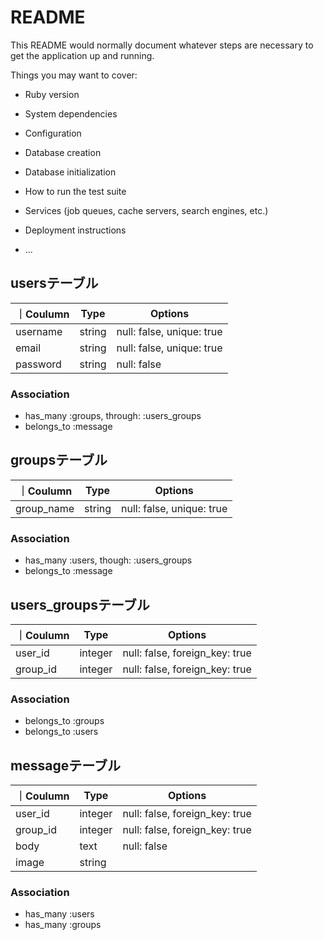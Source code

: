 # README

This README would normally document whatever steps are necessary to get the
application up and running.

Things you may want to cover:

* Ruby version

* System dependencies

* Configuration

* Database creation

* Database initialization

* How to run the test suite

* Services (job queues, cache servers, search engines, etc.)

* Deployment instructions

* ...

## usersテーブル

｜Coulumn|Type|Options|
|--------|----|-------|
|username|string|null: false, unique: true|
|email|string|null: false, unique: true|
|password|string|null: false|

### Association

- has_many :groups, through: :users_groups
- belongs_to :message

## groupsテーブル

｜Coulumn|Type|Options|
|--------|----|-------|
|group_name|string|null: false, unique: true|

### Association

- has_many :users, though: :users_groups
- belongs_to :message

## users_groupsテーブル

｜Coulumn|Type|Options|
|--------|----|-------|
|user_id|integer|null: false, foreign_key: true|
|group_id|integer|null: false, foreign_key: true|

### Association 

- belongs_to :groups
- belongs_to :users

## messageテーブル

｜Coulumn|Type|Options|
|--------|----|-------|
|user_id|integer|null: false, foreign_key: true|
|group_id|integer|null: false, foreign_key: true|
|body|text|null: false|
|image|string|

### Association

- has_many :users
- has_many :groups